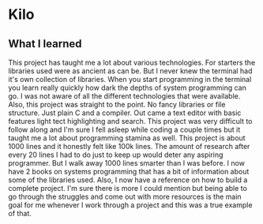 # Kilo
## What I learned
This project has taught me a lot about various technologies. For starters the libraries used were as ancient as can be. But I never knew the terminal had it's own collection of libraries.
When you start programming in the terminal you learn really quickly how dark the depths of system programming can go. I was not aware of all the different technologies that were available.
Also, this project was straight to the point. No fancy libraries or file structure. Just plain C and a compiler. Out came a text editor with basic features light tect highlighting and search.
This project was very difficult to follow along and I'm sure I fell asleep while coding a couple times but it taught me a lot about programming stamina as well. This project is about 1000 lines
and it honestly felt like 100k lines. The amount of research after every 20 lines I had to do just to keep up would deter any aspiring programmer. But I walk away 1000 lines smarter than I was before.
I now have 2 books on systems programming that has a bit of information about some of the libraries used. Also, I now have a reference on how to build a complete project. I'm sure there is more I 
could mention but being able to go through the struggles and come out with more resources is the main goal for me whenever I work through a project and this was a true example of that.
